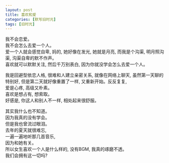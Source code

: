 ```yaml
---
layout: post
title: 喜欢和爱
categories: [默写旧时光]
tags: [旧时光]
---
```

我不会恋爱。  
我不会怎么去爱一个人。   
爱一个人就会感觉自卑, 妈的, 她好像在发光, 她就是月亮, 而我是个沟渠, 明月照沟渠, 沟渠自卑的默不作声。   
喜欢就可以默默关注, 然后千万别表白, 因为你就没学会怎么去爱一个人。   

我是回避型依恋人格, 很难和人建立亲密关系, 就像在网络上聊天, 虽然第一天聊的特别好, 但是第二天就好像重置了一样, 又重新开始。反反复复,   
爱是心疼, 高级又朴素。  
喜欢是想占有, 想索取。  
好感是, 你这人和别人不一样, 相处起来很舒服。  

其实我什么也不知道。  
因为我真的没有学会。  
但是我也曾流过眼泪。  
去年的夏天就很难忘,  
一遍一遍地听那几首音乐,  
因为和她有关。  
所以女生喜欢一个人是什么样的, 没有BGM, 我真的琢磨不透。  
我们会拥有这一切吗?   
